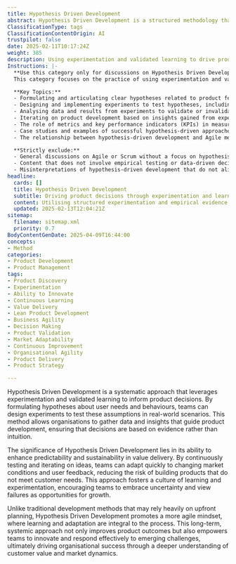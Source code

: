 ```yaml
---
title: Hypothesis Driven Development
abstract: Hypothesis Driven Development is a structured methodology that utilises experimentation and validated learning to guide product decisions. Originating from the need to make informed choices based on user needs and behaviours, this approach enables teams to formulate hypotheses and design experiments that test these assumptions in real-world contexts. Its importance lies in enhancing predictability and sustainability in delivering value, as it allows organisations to gather actionable data and insights that inform product development, thereby reducing reliance on intuition. By continuously testing and iterating on ideas, teams can swiftly adapt to evolving market conditions and user feedback, minimising the risk of developing products that fail to meet customer expectations. This methodology fosters a culture of learning and experimentation, encouraging teams to embrace uncertainty and view setbacks as opportunities for growth. In contrast to traditional development methods that often depend on extensive upfront planning, Hypothesis Driven Development promotes an agile mindset where learning and adaptation are central to the process. This long-term, systemic approach not only leads to improved product outcomes but also empowers teams to innovate and effectively tackle emerging challenges, ultimately contributing to organisational success through a more profound understanding of customer value and market dynamics.
ClassificationType: tags
ClassificationContentOrigin: AI
trustpilot: false
date: 2025-02-11T10:17:24Z
weight: 385
description: Using experimentation and validated learning to drive product decisions.
Instructions: |-
  **Use this category only for discussions on Hypothesis Driven Development.**  
  This category focuses on the practice of using experimentation and validated learning to inform and guide product development decisions. It emphasises the importance of formulating hypotheses, conducting experiments to test these hypotheses, and using the results to make informed choices that enhance product value and user satisfaction.

  **Key Topics:**
  - Formulating and articulating clear hypotheses related to product features or user behaviours.
  - Designing and implementing experiments to test hypotheses, including A/B testing and user feedback mechanisms.
  - Analysing data and results from experiments to validate or invalidate hypotheses.
  - Iterating on product development based on insights gained from experimentation.
  - The role of metrics and key performance indicators (KPIs) in measuring the success of hypotheses.
  - Case studies and examples of successful hypothesis-driven approaches in product development.
  - The relationship between hypothesis-driven development and Agile methodologies, including Scrum and Lean practices.

  **Strictly exclude:**
  - General discussions on Agile or Scrum without a focus on hypothesis formulation and experimentation.
  - Content that does not involve empirical testing or data-driven decision-making.
  - Misinterpretations of hypothesis-driven development that do not align with the principles of validated learning and experimentation.
headline:
  cards: []
  title: Hypothesis Driven Development
  subtitle: Driving product decisions through experimentation and learning to enhance value delivery and adapt to changing needs.
  content: Utilising structured experimentation and empirical evidence to inform product decisions enhances value delivery and responsiveness to user needs. Posts should explore methodologies for hypothesis formulation, testing, data analysis, and iterative learning, alongside frameworks that support decision-making in complex environments.
  updated: 2025-02-13T12:04:21Z
sitemap:
  filename: sitemap.xml
  priority: 0.7
BodyContentGenDate: 2025-04-09T16:44:00
concepts:
- Method
categories:
- Product Development
- Product Management
tags:
- Product Discovery
- Experimentation
- Ability to Innovate
- Continuous Learning
- Value Delivery
- Lean Product Development
- Business Agility
- Decision Making
- Product Validation
- Market Adaptability
- Continuous Improvement
- Organisational Agility
- Product Delivery
- Product Strategy

---
```

Hypothesis Driven Development is a systematic approach that leverages experimentation and validated learning to inform product decisions. By formulating hypotheses about user needs and behaviours, teams can design experiments to test these assumptions in real-world scenarios. This method allows organisations to gather data and insights that guide product development, ensuring that decisions are based on evidence rather than intuition.

The significance of Hypothesis Driven Development lies in its ability to enhance predictability and sustainability in value delivery. By continuously testing and iterating on ideas, teams can adapt quickly to changing market conditions and user feedback, reducing the risk of building products that do not meet customer needs. This approach fosters a culture of learning and experimentation, encouraging teams to embrace uncertainty and view failures as opportunities for growth.

Unlike traditional development methods that may rely heavily on upfront planning, Hypothesis Driven Development promotes a more agile mindset, where learning and adaptation are integral to the process. This long-term, systemic approach not only improves product outcomes but also empowers teams to innovate and respond effectively to emerging challenges, ultimately driving organisational success through a deeper understanding of customer value and market dynamics.
